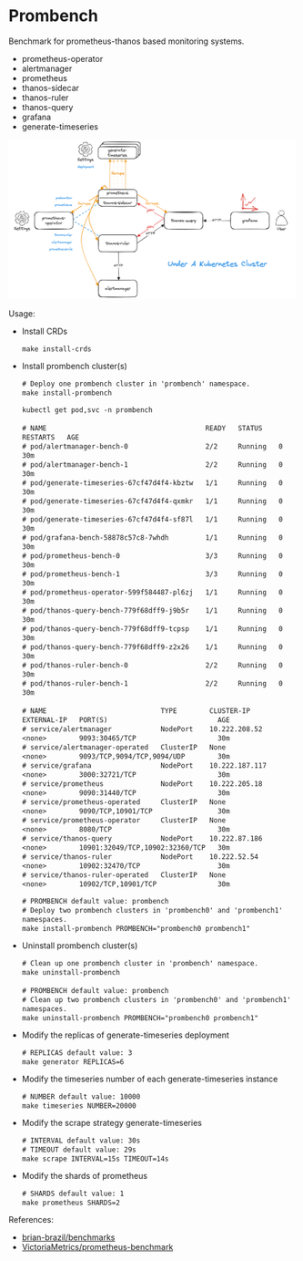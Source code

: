 # Prombench

Benchmark for prometheus-thanos based monitoring systems.

* prometheus-operator
* alertmanager
* prometheus
* thanos-sidecar
* thanos-ruler
* thanos-query
* grafana
* generate-timeseries

![prombench](./prombench.png)

Usage:

* Install CRDs

  ```
  make install-crds
  ```
* Install prombench cluster(s)

  ```
  # Deploy one prombench cluster in 'prombench' namespace.
  make install-prombench
  ```

  ```
  kubectl get pod,svc -n prombench

  # NAME                                       READY   STATUS    RESTARTS   AGE
  # pod/alertmanager-bench-0                   2/2     Running   0          30m
  # pod/alertmanager-bench-1                   2/2     Running   0          30m
  # pod/generate-timeseries-67cf47d4f4-kbztw   1/1     Running   0          30m
  # pod/generate-timeseries-67cf47d4f4-qxmkr   1/1     Running   0          30m
  # pod/generate-timeseries-67cf47d4f4-sf87l   1/1     Running   0          30m
  # pod/grafana-bench-58878c57c8-7whdh         1/1     Running   0          30m
  # pod/prometheus-bench-0                     3/3     Running   0          30m
  # pod/prometheus-bench-1                     3/3     Running   0          30m
  # pod/prometheus-operator-599f584487-pl6zj   1/1     Running   0          30m
  # pod/thanos-query-bench-779f68dff9-j9b5r    1/1     Running   0          30m
  # pod/thanos-query-bench-779f68dff9-tcpsp    1/1     Running   0          30m
  # pod/thanos-query-bench-779f68dff9-z2x26    1/1     Running   0          30m
  # pod/thanos-ruler-bench-0                   2/2     Running   0          30m
  # pod/thanos-ruler-bench-1                   2/2     Running   0          30m

  # NAME                            TYPE        CLUSTER-IP       EXTERNAL-IP   PORT(S)                           AGE
  # service/alertmanager            NodePort    10.222.208.52    <none>        9093:30465/TCP                    30m
  # service/alertmanager-operated   ClusterIP   None             <none>        9093/TCP,9094/TCP,9094/UDP        30m
  # service/grafana                 NodePort    10.222.187.117   <none>        3000:32721/TCP                    30m
  # service/prometheus              NodePort    10.222.205.18    <none>        9090:31440/TCP                    30m
  # service/prometheus-operated     ClusterIP   None             <none>        9090/TCP,10901/TCP                30m
  # service/prometheus-operator     ClusterIP   None             <none>        8080/TCP                          30m
  # service/thanos-query            NodePort    10.222.87.186    <none>        10901:32049/TCP,10902:32360/TCP   30m
  # service/thanos-ruler            NodePort    10.222.52.54     <none>        10902:32470/TCP                   30m
  # service/thanos-ruler-operated   ClusterIP   None             <none>        10902/TCP,10901/TCP               30m
  ```

  ```
  # PROMBENCH default value: prombench
  # Deploy two prombench clusters in 'prombench0' and 'prombench1' namespaces.
  make install-prombench PROMBENCH="prombench0 prombench1"
  ```
* Uninstall prombench cluster(s)

  ```
  # Clean up one prombench cluster in 'prombench' namespace.
  make uninstall-prombench

  # PROMBENCH default value: prombench
  # Clean up two prombench clusters in 'prombench0' and 'prombench1' namespaces.
  make uninstall-prombench PROMBENCH="prombench0 prombench1"
  ```
* Modify the replicas of generate-timeseries deployment

  ```
  # REPLICAS default value: 3
  make generator REPLICAS=6
  ```
* Modify the timeseries number of each generate-timeseries instance

  ```
  # NUMBER default value: 10000
  make timeseries NUMBER=20000
  ```
* Modify the scrape strategy generate-timeseries

  ```
  # INTERVAL default value: 30s
  # TIMEOUT default value: 29s
  make scrape INTERVAL=15s TIMEOUT=14s
  ```
* Modify the shards of prometheus

  ```
  # SHARDS default value: 1
  make prometheus SHARDS=2
  ```

References:

* [brian-brazil/benchmarks](https://github.com/brian-brazil/benchmarks)
* [VictoriaMetrics/prometheus-benchmark](https://github.com/VictoriaMetrics/prometheus-benchmark)
